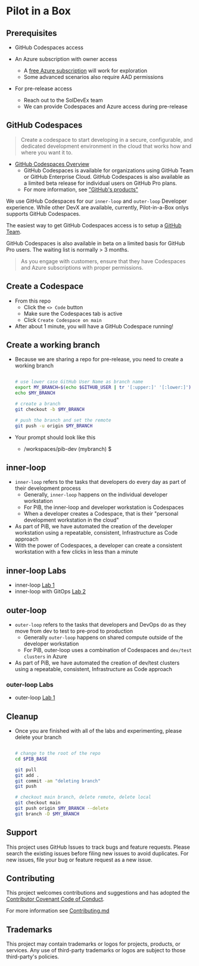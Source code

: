 # Pilot in a Box

## Prerequisites

- GitHub Codespaces access
- An Azure subscription with owner access
  - A [free Azure subscription](https://azure.microsoft.com/en-in/free/) will work for exploration
  - Some advanced scenarios also require AAD permissions

- For pre-release access
  - Reach out to the SolDevEx team
  - We can provide Codespaces and Azure access during pre-release

## GitHub Codespaces

> Create a codespace to start developing in a secure, configurable, and dedicated development environment in the cloud that works how and where you want it to.

- [GitHub Codespaces Overview](https://docs.github.com/en/codespaces)
  - GitHub Codespaces is available for organizations using GitHub Team or GitHub Enterprise Cloud. GitHub Codespaces is also available as a limited beta release for individual users on GitHub Pro plans.
  - For more information, see ["GitHub's products"](https://docs.github.com/en/get-started/learning-about-github/githubs-products)

We use GitHub Codespaces for our `inner-loop` and `outer-loop` Developer experience. While other DevX are available, currently, Pilot-in-a-Box onlys supports GitHub Codespaces.

The easiest way to get GitHub Codespaces access is to setup a [GitHub Team](https://docs.github.com/en/codespaces).

GitHub Codespaces is also available in beta on a limited basis for GitHub Pro users. The waiting list is normally > 3 months.

> As you engage with customers, ensure that they have Codespaces and Azure subscriptions with proper permissions.

## Create a Codespace

- From this repo
  - Click the `<> Code` button
  - Make sure the Codespaces tab is active
  - Click `Create Codespace on main`
- After about 1 minute, you will have a GitHub Codespace running!

## Create a working branch

- Because we are sharing a repo for pre-release, you need to create a working branch

  ```bash

  # use lower case GitHub User Name as branch name
  export MY_BRANCH=$(echo $GITHUB_USER | tr '[:upper:]' '[:lower:]')
  echo $MY_BRANCH

  # create a branch
  git checkout -b $MY_BRANCH

  # push the branch and set the remote
  git push -u origin $MY_BRANCH

  ```

- Your prompt should look like this
  - /workspaces/pib-dev (mybranch) $

## inner-loop

- `inner-loop` refers to the tasks that developers do every day as part of their development process
  - Generally, `inner-loop` happens on the individual developer workstation
  - For PiB, the inner-loop and developer workstation is Codespaces
  - When a developer creates a Codespace, that is their "personal development workstation in the cloud"
- As part of PiB, we have automated the creation of the developer workstation using a repeatable, consistent, Infrastructure as Code approach
- With the power of Codespaces, a developer can create a consistent workstation with a few clicks in less than a minute

## inner-loop Labs

- inner-loop [Lab 1](docs/inner-loop.md)
- inner-loop with GitOps [Lab 2](docs/inner-loop-flux.md)

## outer-loop

- `outer-loop` refers to the tasks that developers and DevOps do as they move from dev to test to pre-prod to production
  - Generally `outer-loop` happens on shared compute outside of the developer workstation
  - For PiB, outer-loop uses a combination of Codespaces and `dev/test clusters` in Azure
- As part of PiB, we have automated the creation of dev/test clusters using a repeatable, consistent, Infrastructure as Code approach

### outer-loop Labs

- outer-loop [Lab 1](docs/outer-loop.md)

## Cleanup

- Once you are finished with all of the labs and experimenting, please delete your branch

  ```bash

  # change to the root of the repo
  cd $PIB_BASE

  git pull
  git add .
  git commit -am "deleting branch"
  git push

  # checkout main branch, delete remote, delete local
  git checkout main
  git push origin $MY_BRANCH --delete
  git branch -D $MY_BRANCH

  ```

## Support

This project uses GitHub Issues to track bugs and feature requests. Please search the existing issues before filing new issues to avoid duplicates.  For new issues, file your bug or feature request as a new issue.

## Contributing

This project welcomes contributions and suggestions and has adopted the [Contributor Covenant Code of Conduct](https://www.contributor-covenant.org/version/2/1/code_of_conduct.html).

For more information see [Contributing.md](./.github/CONTRIBUTING.md)

## Trademarks

This project may contain trademarks or logos for projects, products, or services. Any use of third-party trademarks or logos are subject to those third-party's policies.
